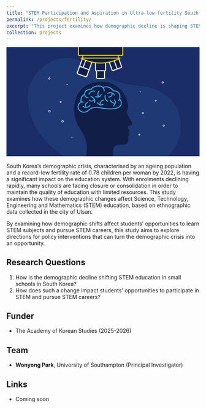 ```yaml
---
title: "STEM Participation and Aspiration in Ultra-low-fertility South Korea"
permalink: /projects/fertility/
excerpt: "This project examines how demographic decline is shaping STEM education in South Korean schools, and how it is affecting students’ opportunities in STEM fields. <br/><br/><img src='/images/korea1.jpg' width='400'>"
collection: projects
---
```


<img src='/images/korea1.jpg'>

South Korea’s demographic crisis, characterised by an ageing population and a record-low fertility rate of 0.78 children per woman by 2022, is having a significant impact on the education system. With enrolments declining rapidly, many schools are facing closure or consolidation in order to maintain the quality of education with limited resources. This study examines how these demographic changes affect Science, Technology, Engineering and Mathematics (STEM) education, based on ethnographic data collected in the city of Ulsan. 

By examining how demographic shifts affect students’ opportunities to learn STEM subjects and pursue STEM careers, this study aims to explore directions for policy interventions that can turn the demographic crisis into an opportunity.

## Research Questions
1.	How is the demographic decline shifting STEM education in small schools in South Korea?
2.	How does such a change impact students’ opportunities to participate in STEM and pursue STEM careers?

## Funder
* The Academy of Korean Studies (2025-2026)

## Team
* **Wonyong Park**, University of Southampton (Principal Investigator)

## Links
* Coming soon